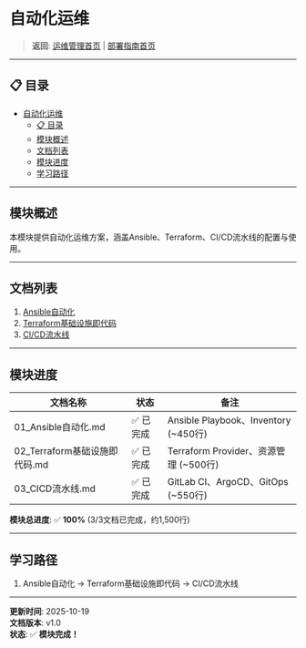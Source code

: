 # 自动化运维

> **返回**: [运维管理首页](../README.md) | [部署指南首页](../../00_索引导航/README.md)

---

## 📋 目录

- [自动化运维](#自动化运维)
  - [📋 目录](#-目录)
  - [模块概述](#模块概述)
  - [文档列表](#文档列表)
  - [模块进度](#模块进度)
  - [学习路径](#学习路径)

---

## 模块概述

本模块提供自动化运维方案，涵盖Ansible、Terraform、CI/CD流水线的配置与使用。

---

## 文档列表

1.  [Ansible自动化](01_Ansible自动化.md)
2.  [Terraform基础设施即代码](02_Terraform基础设施即代码.md)
3.  [CI/CD流水线](03_CICD流水线.md)

---

## 模块进度

| 文档名称 | 状态 | 备注 |
|---|---|---|
| 01_Ansible自动化.md | ✅ 已完成 | Ansible Playbook、Inventory (~450行) |
| 02_Terraform基础设施即代码.md | ✅ 已完成 | Terraform Provider、资源管理 (~500行) |
| 03_CICD流水线.md | ✅ 已完成 | GitLab CI、ArgoCD、GitOps (~550行) |

**模块总进度**: ✅ **100%** (3/3文档已完成，约1,500行)

---

## 学习路径

1. Ansible自动化 → Terraform基础设施即代码 → CI/CD流水线

---

**更新时间**: 2025-10-19  
**文档版本**: v1.0  
**状态**: ✅ **模块完成！**

